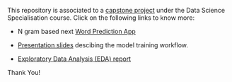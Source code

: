 This repository is associated to a [capstone project](https://www.coursera.org/learn/data-science-project/home/info) under the Data Science Specialisation course. Click on the following links to know more:

- N gram based next [Word Prediction App](https://sahil-shrma.shinyapps.io/next_word_predictor/)

- [Presentation slides](https://rpubs.com/sahil_95/1267328) descibing the model training workflow.


- [Exploratory Data Analysis (EDA) report](https://rpubs.com/sahil_95/EDA_DataScience_Capstone)

Thank You!


